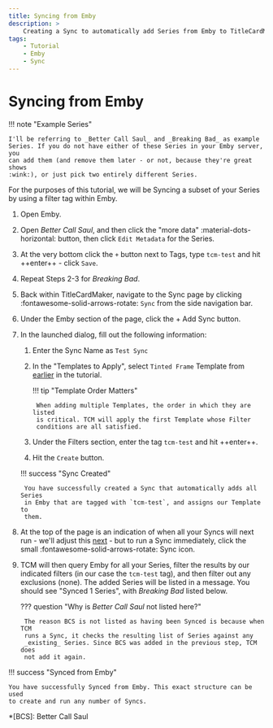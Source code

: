 ```yaml
---
title: Syncing from Emby
description: >
    Creating a Sync to automatically add Series from Emby to TitleCardMaker.
tags:
    - Tutorial
    - Emby
    - Sync
---
```


# Syncing from Emby

!!! note "Example Series"

    I'll be referring to _Better Call Saul_ and _Breaking Bad_ as example
    Series. If you do not have either of these Series in your Emby server, you
    can add them (and remove them later - or not, because they're great shows
    :wink:), or just pick two entirely different Series.

For the purposes of this tutorial, we will be Syncing a subset of your Series
by using a filter tag within Emby.

1. Open Emby.

2. Open _Better Call Saul_, and then click the "more data"
:material-dots-horizontal: button, then click `Edit Metadata` for the Series.

3. At the very bottom click the `+` button next to Tags, type `tcm-test` and hit
++enter++ - click `Save`.

4. Repeat Steps 2-3 for _Breaking Bad_.

5. Back within TitleCardMaker, navigate to the Sync page by clicking
:fontawesome-solid-arrows-rotate: `Sync` from the side navigation bar.

6. Under the Emby section of the page, click the
<span class="example md-button">+ Add Sync</span> button.

7. In the launched dialog, fill out the following information:

    1. Enter the Sync Name as `Test Sync`
    2. In the "Templates to Apply", select `Tinted Frame` Template from
    [earlier](../creating_templates.md) in the tutorial.

        !!! tip "Template Order Matters"

            When adding multiple Templates, the order in which they are listed
            is critical. TCM will apply the first Template whose Filter
            conditions are all satisfied.

    3. Under the Filters section, enter the tag `tcm-test` and hit ++enter++.
    4. Hit the `Create` button.

    !!! success "Sync Created"

        You have successfully created a Sync that automatically adds all Series
        in Emby that are tagged with `tcm-test`, and assigns our Template to
        them.

8. At the top of the page is an indication of when all your Syncs will next
run - we'll adjust this [next](../scheduler.md) - but to run a Sync
immediately, click the small :fontawesome-solid-arrows-rotate: Sync icon.

9. TCM will then query Emby for all your Series, filter the results by our
indicated filters (in our case the `tcm-test` tag), and then filter out any
exclusions (none). The added Series will be listed in a message. You should
see "Synced 1 Series", with _Breaking Bad_ listed below.

    ??? question "Why is _Better Call Saul_ not listed here?"

        The reason BCS is not listed as having been Synced is because when TCM
        runs a Sync, it checks the resulting list of Series against any
        _existing_ Series. Since BCS was added in the previous step, TCM does
        not add it again.

!!! success "Synced from Emby"

    You have successfully Synced from Emby. This exact structure can be used
    to create and run any number of Syncs.

*[BCS]: Better Call Saul
